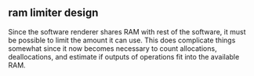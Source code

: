 ram limiter design
----------------------------------------------------------

Since the software renderer shares RAM with rest of the software, it must be possible to limit the amount it can use. This does complicate
things somewhat since it now becomes necessary to count allocations, deallocations, and estimate if outputs of operations fit into the
available RAM.

